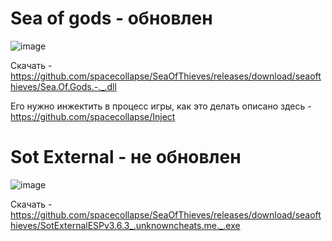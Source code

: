 # Sea of gods - обновлен

![image](https://github.com/spacecollapse/SeaOfThieves/assets/53594431/e3924e2d-6fa8-449e-b34b-04a713089755)


Скачать - https://github.com/spacecollapse/SeaOfThieves/releases/download/seaofthieves/Sea.Of.Gods.-._.dll

Его нужно инжектить в процесс игры, как это делать описано здесь - https://github.com/spacecollapse/Inject


# Sot External - не обновлен

![image](https://github.com/spacecollapse/SeaOfThieves/assets/53594431/43526904-bcdd-4c2f-bea2-383a4fb54f16)



Скачать - https://github.com/spacecollapse/SeaOfThieves/releases/download/seaofthieves/SotExternalESPv3.6.3_.unknowncheats.me._.exe

